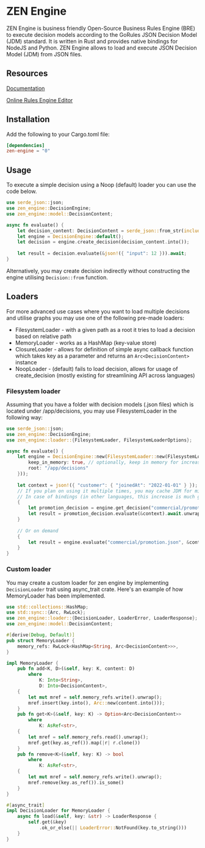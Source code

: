 # ZEN Engine

ZEN Engine is business friendly Open-Source Business Rules Engine
(BRE) to execute decision models according to the GoRules JSON
Decision Model (JDM) standard. It is written in Rust and provides
native bindings for NodeJS and Python. ZEN Engine allows to load
and execute JSON Decision Model (JDM) from JSON files.

## Resources

[Documentation](https://gorules.io/docs/)

[Online Rules Engine Editor](https://editor.gorules.io/)

## Installation

Add the following to your Cargo.toml file:
```toml
[dependencies]
zen-engine = "0"
```

## Usage
To execute a simple decision using a Noop (default) loader you can use the code below.

```rust
use serde_json::json;
use zen_engine::DecisionEngine;
use zen_engine::model::DecisionContent;

async fn evaluate() {
    let decision_content: DecisionContent = serde_json::from_str(include_str!("jdm_graph.json")).unwrap();
    let engine = DecisionEngine::default();
    let decision = engine.create_decision(decision_content.into());
  
    let result = decision.evaluate(&json!({ "input": 12 })).await;
}
```

Alternatively, you may create decision indirectly without constructing the engine utilising
`Decision::from` function.

## Loaders
For more advanced use cases where you want to load multiple decisions and utilise graphs you
may use one of the following pre-made loaders:
- FilesystemLoader - with a given path as a root it tries to load a decision based on relative path
- MemoryLoader - works as a HashMap (key-value store)
- ClosureLoader - allows for definition of simple async callback function which takes key as a parameter
  and returns an `Arc<DecisionContent>` instance
- NoopLoader - (default) fails to load decision, allows for usage of create_decision
  (mostly existing for streamlining API across languages)

### Filesystem loader
Assuming that you have a folder with decision models (.json files) which is located under /app/decisions,
you may use FilesystemLoader in the following way:

```rust
use serde_json::json;
use zen_engine::DecisionEngine;
use zen_engine::loader::{FilesystemLoader, FilesystemLoaderOptions};

async fn evaluate() {
    let engine = DecisionEngine::new(FilesystemLoader::new(FilesystemLoaderOptions {
        keep_in_memory: true, // optionally, keep in memory for increase performance
        root: "/app/decisions"
    }));
    
    let context = json!({ "customer": { "joinedAt": "2022-01-01" } });
    // If you plan on using it multiple times, you may cache JDM for minor performance gains
    // In case of bindings (in other languages, this increase is much greater)
    {
        let promotion_decision = engine.get_decision("commercial/promotion.json").await.unwrap();
        let result = promotion_decision.evaluate(&context).await.unwrap();
    }
    
    // Or on demand
    {
        let result = engine.evaluate("commercial/promotion.json", &context).await.unwrap();
    }
}
```

### Custom loader
You may create a custom loader for zen engine by implementing `DecisionLoader` trait using async_trait crate.
Here's an example of how MemoryLoader has been implemented.

```rust
use std::collections::HashMap;
use std::sync::{Arc, RwLock};
use zen_engine::loader::{DecisionLoader, LoaderError, LoaderResponse};
use zen_engine::model::DecisionContent;

#[derive(Debug, Default)]
pub struct MemoryLoader {
    memory_refs: RwLock<HashMap<String, Arc<DecisionContent>>>,
}

impl MemoryLoader {
    pub fn add<K, D>(&self, key: K, content: D)
        where
            K: Into<String>,
            D: Into<DecisionContent>,
    {
        let mut mref = self.memory_refs.write().unwrap();
        mref.insert(key.into(), Arc::new(content.into()));
    }
    pub fn get<K>(&self, key: K) -> Option<Arc<DecisionContent>>
        where
            K: AsRef<str>,
    {
        let mref = self.memory_refs.read().unwrap();
        mref.get(key.as_ref()).map(|r| r.clone())
    }
    pub fn remove<K>(&self, key: K) -> bool
        where
            K: AsRef<str>,
    {
        let mut mref = self.memory_refs.write().unwrap();
        mref.remove(key.as_ref()).is_some()
    }
}

#[async_trait]
impl DecisionLoader for MemoryLoader {
    async fn load(&self, key: &str) -> LoaderResponse {
        self.get(&key)
            .ok_or_else(|| LoaderError::NotFound(key.to_string()))
    }
}
```